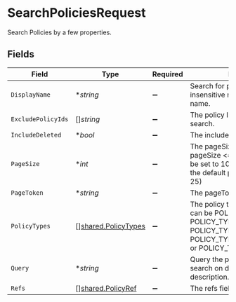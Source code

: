 # SearchPoliciesRequest

Search Policies by a few properties.


## Fields

| Field                                                                                                                                                       | Type                                                                                                                                                        | Required                                                                                                                                                    | Description                                                                                                                                                 |
| ----------------------------------------------------------------------------------------------------------------------------------------------------------- | ----------------------------------------------------------------------------------------------------------------------------------------------------------- | ----------------------------------------------------------------------------------------------------------------------------------------------------------- | ----------------------------------------------------------------------------------------------------------------------------------------------------------- |
| `DisplayName`                                                                                                                                               | **string*                                                                                                                                                   | :heavy_minus_sign:                                                                                                                                          | Search for policies with a case insensitive match on the display name.                                                                                      |
| `ExcludePolicyIds`                                                                                                                                          | []*string*                                                                                                                                                  | :heavy_minus_sign:                                                                                                                                          | The policy IDs to exclude from the search.                                                                                                                  |
| `IncludeDeleted`                                                                                                                                            | **bool*                                                                                                                                                     | :heavy_minus_sign:                                                                                                                                          | The includeDeleted field.                                                                                                                                   |
| `PageSize`                                                                                                                                                  | **int*                                                                                                                                                      | :heavy_minus_sign:                                                                                                                                          | The pageSize where 0 <= pageSize <= 100. Values < 10 will be set to 10. A value of 0 returns the default page size (currently 25)                           |
| `PageToken`                                                                                                                                                 | **string*                                                                                                                                                   | :heavy_minus_sign:                                                                                                                                          | The pageToken field.                                                                                                                                        |
| `PolicyTypes`                                                                                                                                               | [][shared.PolicyTypes](../../../pkg/models/shared/policytypes.md)                                                                                           | :heavy_minus_sign:                                                                                                                                          | The policy type to search on. This can be POLICY_TYPE_GRANT, POLICY_TYPE_REVOKE, POLICY_TYPE_CERTIFY, POLICY_TYPE_ACCESS_REQUEST, or POLICY_TYPE_PROVISION. |
| `Query`                                                                                                                                                     | **string*                                                                                                                                                   | :heavy_minus_sign:                                                                                                                                          | Query the policies with a fuzzy search on display name and description.                                                                                     |
| `Refs`                                                                                                                                                      | [][shared.PolicyRef](../../../pkg/models/shared/policyref.md)                                                                                               | :heavy_minus_sign:                                                                                                                                          | The refs field.                                                                                                                                             |